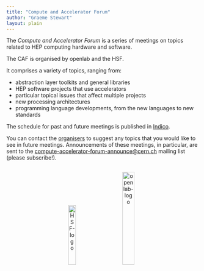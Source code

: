 ```yaml
---
title: "Compute and Accelerator Forum"
author: "Graeme Stewart"
layout: plain
---
```


The *Compute and Accelerator Forum* is a series of meetings on topics related to
HEP computing hardware and software.

The CAF is organised by openlab and the HSF.

It comprises a variety of topics, ranging from:

- abstraction layer toolkits and general libraries
- HEP software projects that use accelerators
- particular topical issues that affect multiple projects
- new processing architectures
- programming language developments, from the new languages to new standards

The schedule for past and future meetings is published in
[Indico](https://indico.cern.ch/category/12741/).

You can contact the [organisers](mailto:compute-accelerator-forum-organizers@cern.ch)
to suggest any topics that you would like to see in future
meetings. Announcements of these meetings, in particular, are
sent to the 
[compute-accelerator-forum-announce@cern.ch](https://e-groups.cern.ch/e-groups/EgroupsSubscription.do?egroupName=compute-accelerator-forum-announce)
mailing list (please subscribe!).

<p align=center>
<img src="{{ '/images/hsf_logo_angled.png' | relative_url }}"
  alt="HSF-logo" style="display: inline-block; width:20%; margin:3%">
<img src="{{ '/images/LOGO_CERN_openlab_0.png' | relative_url }}"
  alt="openlab-logo" style="display: inline-block; width:25%; margin:3%">
</p>
